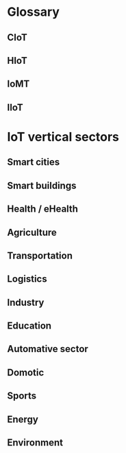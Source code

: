 # Glossary

## CIoT

## HIoT

## IoMT

## IIoT


# IoT vertical sectors

## Smart cities

## Smart buildings

## Health / eHealth

## Agriculture

## Transportation

## Logistics

## Industry

## Education

## Automative sector

## Domotic

## Sports

## Energy

## Environment